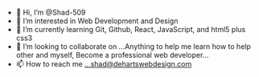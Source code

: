 - 👋 Hi, I’m @Shad-509
- 👀 I’m interested in Web Development and Design
- 🌱 I’m currently learning Git, Github, React, JavaScript, and html5 plus css3
- 💞️ I’m looking to collaborate on ...Anything to help me learn how to help other and myself, Become a professional web developer...
- 📫 How to reach me ...shad@dehartswebdesign.com

<!---
Shad-509/Shad-509 is a ✨ special ✨ repository because its `README.md` (this file) appears on your GitHub profile.
You can click the Preview link to take a look at your changes.
--->
